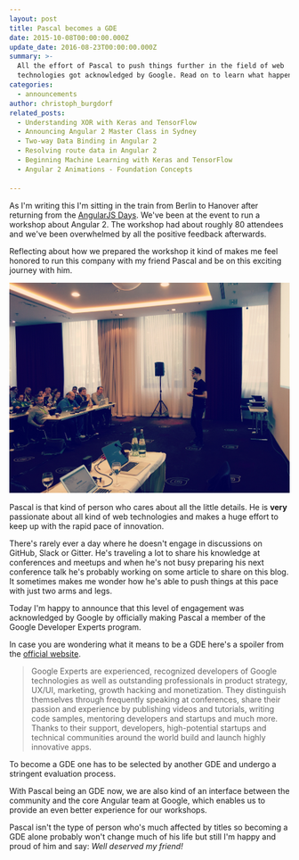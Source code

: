 ```yaml
---
layout: post
title: Pascal becomes a GDE
date: 2015-10-08T00:00:00.000Z
update_date: 2016-08-23T00:00:00.000Z
summary: >-
  All the effort of Pascal to push things further in the field of web
  technologies got acknowledged by Google. Read on to learn what happened!
categories:
  - announcements
author: christoph_burgdorf
related_posts:
  - Understanding XOR with Keras and TensorFlow
  - Announcing Angular 2 Master Class in Sydney
  - Two-way Data Binding in Angular 2
  - Resolving route data in Angular 2
  - Beginning Machine Learning with Keras and TensorFlow
  - Angular 2 Animations - Foundation Concepts

---
```


As I'm writing this I'm sitting in the train from Berlin to Hanover after returning from the [AngularJS Days](http://angularjs-days.de/2015fall/). We've been at the event to run a workshop about Angular 2. The workshop had about roughly 80 attendees and we've been overwhelmed by all the positive feedback afterwards.

Reflecting about how we prepared the workshop it kind of makes me feel honored to run this company with my friend Pascal and be on this exciting journey with him.

![Pascal at the Angular Days](/assets/pascal_angular_days.jpg)

Pascal is that kind of person who cares about all the little details. He is **very** passionate about all kind of web technologies and makes a huge effort to keep up with the rapid pace of innovation.

There's rarely ever a day where he doesn't engage in discussions on GitHub, Slack or Gitter. He's traveling a lot to share his knowledge at conferences and meetups and when he's not busy preparing his next conference talk he's probably working on some article to share on this blog. It sometimes makes me wonder how he's able to push things at this pace with just two arms and legs.

Today I'm happy to announce that this level of engagement was acknowledged by Google by officially making Pascal a member of the Google Developer Experts program.

In case you are wondering what it means to be a GDE here's a spoiler from the [official website](https://developers.google.com/experts/about).

>Google Experts are experienced, recognized developers of Google technologies as well as outstanding professionals in product strategy, UX/UI, marketing, growth hacking and monetization. They distinguish themselves through frequently speaking at conferences, share their passion and experience by publishing videos and tutorials, writing code samples, mentoring developers and startups and much more. Thanks to their support, developers, high-potential startups and technical communities around the world build and launch highly innovative apps.

To become a GDE one has to be selected by another GDE and undergo a stringent evaluation process.

With Pascal being an GDE now, we are also kind of an interface between the community and the core Angular team at Google, which enables us to provide an even better experience for our workshops.

Pascal isn't the type of person who's much affected by titles so becoming a GDE alone probably won't change much of his life but still I'm happy and proud of him and say: *Well deserved my friend!*
